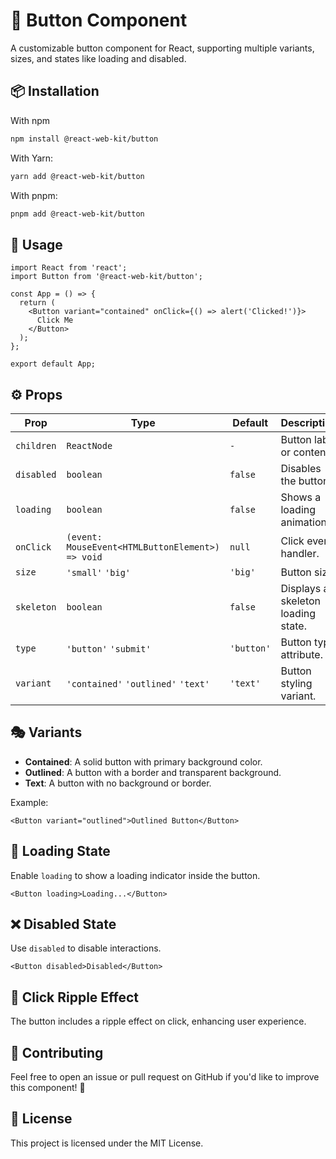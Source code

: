 # 🚀 Button Component

A customizable button component for React, supporting multiple variants, sizes, and states like loading and disabled.

## 📦 Installation

With npm
```sh
npm install @react-web-kit/button
```

With Yarn:

```sh
yarn add @react-web-kit/button
```

With pnpm:

```sh
pnpm add @react-web-kit/button
```

## 🎨 Usage

```tsx
import React from 'react';
import Button from '@react-web-kit/button';

const App = () => {
  return (
    <Button variant="contained" onClick={() => alert('Clicked!')}>
      Click Me
    </Button>
  );
};

export default App;
```

## ⚙️ Props

| Prop            | Type                                      | Default  | Description |
|---------------|--------------------------------|----------|-------------|
| `children`    | `ReactNode`                      | `-`      | Button label or content. |
| `disabled`    | `boolean`                        | `false`  | Disables the button. |
| `loading`     | `boolean`                        | `false`  | Shows a loading animation. |
| `onClick`     | `(event: MouseEvent<HTMLButtonElement>) => void` | `null` | Click event handler. |
| `size`        | `'small'`  `'big'`                 | `'big'`  | Button size. |
| `skeleton`    | `boolean`                        | `false`  | Displays a skeleton loading state. |
| `type`        | `'button'` `'submit'`            | `'button'` | Button type attribute. |
| `variant`     | `'contained'` `'outlined'` `'text'` | `'text'` | Button styling variant. |

## 🎭 Variants

- **Contained**: A solid button with primary background color.
- **Outlined**: A button with a border and transparent background.
- **Text**: A button with no background or border.

Example:

```tsx
<Button variant="outlined">Outlined Button</Button>
```

## 🔄 Loading State

Enable `loading` to show a loading indicator inside the button.

```tsx
<Button loading>Loading...</Button>
```

## ❌ Disabled State

Use `disabled` to disable interactions.

```tsx
<Button disabled>Disabled</Button>
```

## 🎯 Click Ripple Effect

The button includes a ripple effect on click, enhancing user experience.

## 🤝 Contributing

Feel free to open an issue or pull request on GitHub if you'd like to improve this component! 🚀

## 📜 License

This project is licensed under the MIT License.

